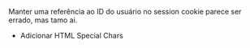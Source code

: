 Manter uma referência ao ID do usuário no session cookie parece ser errado, mas tamo ai.

* Adicionar HTML Special Chars